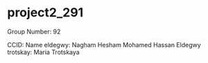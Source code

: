 # project2_291
Group Number: 92

CCID: Name
eldegwy: Nagham Hesham Mohamed Hassan Eldegwy<br />
trotskay: Maria Trotskaya<br />
